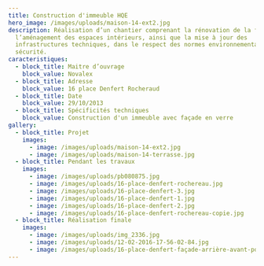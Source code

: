 ```yaml
---
title: Construction d'immeuble HQE
hero_image: /images/uploads/maison-14-ext2.jpg
description: Réalisation d’un chantier comprenant la rénovation de la façade,
  l’aménagement des espaces intérieurs, ainsi que la mise à jour des
  infrastructures techniques, dans le respect des normes environnementales et de
  sécurité.
caracteristiques:
  - block_title: Maitre d’ouvrage
    block_value: Novalex
  - block_title: Adresse
    block_value: 16 place Denfert Rocheraud
  - block_title: Date
    block_value: 29/10/2013
  - block_title: Spécificités techniques
    block_value: Construction d'un immeuble avec façade en verre
gallery:
  - block_title: Projet
    images:
      - image: /images/uploads/maison-14-ext2.jpg
      - image: /images/uploads/maison-14-terrasse.jpg
  - block_title: Pendant les travaux
    images:
      - image: /images/uploads/pb080875.jpg
      - image: /images/uploads/16-place-denfert-rochereau.jpg
      - image: /images/uploads/16-place-denfert-3.jpg
      - image: /images/uploads/16-place-denfert-1.jpg
      - image: /images/uploads/16-place-denfert-2.jpg
      - image: /images/uploads/16-place-denfert-rochereau-copie.jpg
  - block_title: Réalisation finale
    images:
      - image: /images/uploads/img_2336.jpg
      - image: /images/uploads/12-02-2016-17-56-02-84.jpg
      - image: /images/uploads/16-place-denfert-façade-arrière-avant-pose-persienne-.jpg
---
```

